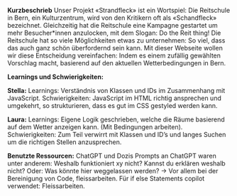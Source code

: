 
**Kurzbeschrieb**
Unser Projekt «Strandfleck» ist ein Wortspiel: Die Reitschule in Bern, ein Kulturzentrum, wird von den Kritikern oft als «Schandfleck» bezeichnet. Gleichzeitig hat die Reitschule eine Kampagne gestartet um mehr Besucher*innen anzulocken, mit dem Slogan: Do the Reit thing! 
Die Reitschule hat so viele Möglichkeiten etwas zu unternehmen: So viel, dass das auch ganz schön überfordernd sein kann. Mit dieser Webseite wollen wir diese Entscheidung vereinfachen: Indem es einem zufällig gewählten Vorschlag macht, basierend auf den aktuellen Wetterbedingungen in Bern. 

**Learnings und Schwierigkeiten:** 

**Stella:** Learnings: Verständnis von Klassen und IDs im Zusammenhang mit JavaScript. 
Schwierigkeiten: JavaScript im HTML richtig ansprechen und umgekehrt, so strukturieren, dass es gut im CSS gestyled werden kann. 

**Laura:** 
Learnings: Eigene Logik geschrieben, welche die Räume basierend auf dem Wetter anzeigen kann. (Mit Bedingungen arbeiten). 
Schwierigkeiten: Zum Teil verwirrt mit Klassen und ID’s und langes Suchen um die richtigen Stellen anzusprechen. 


**Benutzte Ressourcen:**
ChatGPT und Dozis 
Prompts an ChatGPT waren unter anderem: Weshalb funktioniert xy nicht? Kannst du erklären weshalb nicht? Oder: Was könnte hier weggelassen werden? -> Vor allem bei der Bereinigung von Code, fleissarbeiten. 
Für if else Statements copilot verwendet: Fleissarbeiten. 
